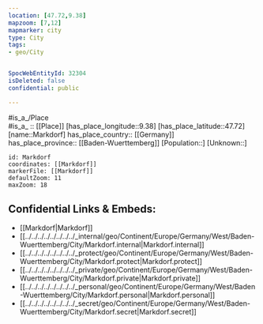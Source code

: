 ```yaml
---
location: [47.72,9.38] 
mapzoom: [7,12] 
mapmarker: city 
type: City
tags:
- geo/City


SpocWebEntityId: 32304
isDeleted: false
confidential: public

---
```

#is_a_/Place  
#is_a_ :: [[Place]] 
[has_place_longitude::9.38] 
[has_place_latitude::47.72] 
[name::Markdorf] 
has_place_country:: [[Germany]]  
has_place_province:: [[Baden-Wuerttemberg]] 
[Population::] 
[Unknown::] 


```leaflet
id: Markdorf
coordinates: [[Markdorf]] 
markerFile: [[Markdorf]] 
defaultZoom: 11 
maxZoom: 18
```


## Confidential Links & Embeds: 
- [[Markdorf|Markdorf]]  
- [[../../../../../../../../_internal/geo/Continent/Europe/Germany/West/Baden-Wuerttemberg/City/Markdorf.internal|Markdorf.internal]] 
- [[../../../../../../../../_protect/geo/Continent/Europe/Germany/West/Baden-Wuerttemberg/City/Markdorf.protect|Markdorf.protect]] 
- [[../../../../../../../../_private/geo/Continent/Europe/Germany/West/Baden-Wuerttemberg/City/Markdorf.private|Markdorf.private]] 
- [[../../../../../../../../_personal/geo/Continent/Europe/Germany/West/Baden-Wuerttemberg/City/Markdorf.personal|Markdorf.personal]] 
- [[../../../../../../../../_secret/geo/Continent/Europe/Germany/West/Baden-Wuerttemberg/City/Markdorf.secret|Markdorf.secret]] 
